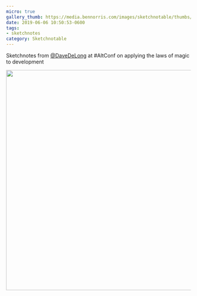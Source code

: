 ```yaml
---
micro: true
gallery_thumb: https://media.bennorris.com/images/sketchnotable/thumbs/alt-conf-2019-delong.jpg
date: 2019-06-06 10:50:53-0600
tags:
- sketchnotes
category: Sketchnotable
---
```


Sketchnotes from [@DaveDeLong](https://micro.blog/DaveDeLong) at #AltConf on applying the laws of magic to development

<img src="https://media.bennorris.com/images/sketchnotable/general/alt-conf-2019-delong.jpg" width="600" height="600" alt="" />